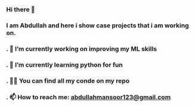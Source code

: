 ### Hi there 👋

### I am Abdullah and here i show case projects that i am working on.

### **.** 🔭 I’m currently working on improving my ML skills
### **.** 🌱 I’m currently learning python for fun
### **.** 👨‍💻 You can find all my conde on my repo
### **.** 📫 How to reach me: abdullahmansoor123@gmail.com
<!--
**AbdullahMansoor123/AbdullahMansoor123** is a ✨ _special_ ✨ repository because its `README.md` (this file) appears on your GitHub profile.

Here are some ideas to get you started:


- ⚡ Fun fact: ...
-->
